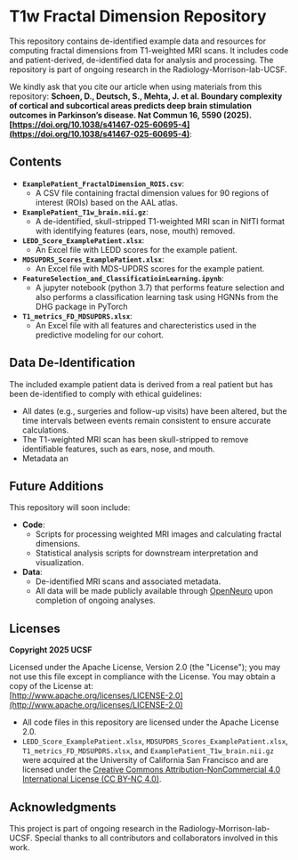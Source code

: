 # T1w Fractal Dimension Repository

This repository contains de-identified example data and resources for computing fractal dimensions from T1-weighted MRI scans. It includes code and patient-derived, de-identified data for analysis and processing. The repository is part of ongoing research in the Radiology-Morrison-lab-UCSF. 

We kindly ask that you cite our article when using materials from this repository: **Schoen, D., Deutsch, S., Mehta, J. et al. Boundary complexity of cortical and subcortical areas predicts deep brain stimulation outcomes in Parkinson’s disease. Nat Commun 16, 5590 (2025). [https://doi.org/10.1038/s41467-025-60695-4](https://doi.org/10.1038/s41467-025-60695-4)**:

## Contents

- **`ExamplePatient_FractalDimension_ROIS.csv`**: 
  - A CSV file containing fractal dimension values for 90 regions of interest (ROIs) based on the AAL atlas.
- **`ExamplePatient_T1w_brain.nii.gz`**: 
  - A de-identified, skull-stripped T1-weighted MRI scan in NIfTI format with identifying features (ears, nose, mouth) removed.
- **`LEDD_Score_ExamplePatient.xlsx`**: 
  - An Excel file with LEDD scores for the example patient.
- **`MDSUPDRS_Scores_ExamplePatient.xlsx`**: 
  - An Excel file with MDS-UPDRS scores for the example patient.
- **`FeatureSelection_and_ClassificatioinLearning.ipynb`**: 
  - A jupyter notebook (python 3.7) that performs feature selection and also performs a classification learning task using HGNNs from the DHG package in PyTorch
- **`T1_metrics_FD_MDSUPDRS.xlsx`**: 
  - An Excel file with all features and charecteristics used in the predictive modeling for our cohort.

## Data De-Identification

The included example patient data is derived from a real patient but has been de-identified to comply with ethical guidelines:
- All dates (e.g., surgeries and follow-up visits) have been altered, but the time intervals between events remain consistent to ensure accurate calculations.
- The T1-weighted MRI scan has been skull-stripped to remove identifiable features, such as ears, nose, and mouth.
- Metadata an


## Future Additions

This repository will soon include:
- **Code**:
  - Scripts for processing weighted MRI images and calculating fractal dimensions.
  - Statistical analysis scripts for downstream interpretation and visualization.
- **Data**:
  - De-identified MRI scans and associated metadata.
  - All data will be made publicly available through [OpenNeuro](https://openneuro.org/) upon completion of ongoing analyses.

## Licenses

**Copyright 2025 UCSF**

Licensed under the Apache License, Version 2.0 (the "License"); you may not use this file except in compliance with the License. You may obtain a copy of the License at:  
[http://www.apache.org/licenses/LICENSE-2.0](http://www.apache.org/licenses/LICENSE-2.0)

- All code files in this repository are licensed under the Apache License 2.0.
- `LEDD_Score_ExamplePatient.xlsx`, `MDSUPDRS_Scores_ExamplePatient.xlsx`, `T1_metrics_FD_MDSUPDRS.xlsx`, and `ExamplePatient_T1w_brain.nii.gz` were acquired at the University of California San Francisco and are licensed under the [Creative Commons Attribution-NonCommercial 4.0 International License (CC BY-NC 4.0)](https://creativecommons.org/licenses/by-nc/4.0/).

## Acknowledgments

This project is part of ongoing research in the Radiology-Morrison-lab-UCSF. Special thanks to all contributors and collaborators involved in this work.
